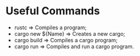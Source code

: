 # Useful Commands

- rustc ⇒ Compiles a program;
- cargo new ${Name} ⇒ Creates a new cargo;
- cargo build ⇒ Compiles a cargo program;
- cargo run ⇒ Compiles and run a cargo program.
